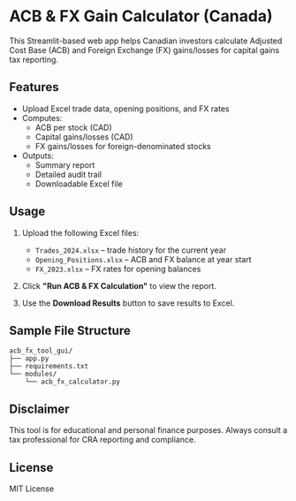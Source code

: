# ACB & FX Gain Calculator (Canada)

This Streamlit-based web app helps Canadian investors calculate Adjusted Cost Base (ACB) and Foreign Exchange (FX) gains/losses for capital gains tax reporting.

## Features

- Upload Excel trade data, opening positions, and FX rates
- Computes:
  - ACB per stock (CAD)
  - Capital gains/losses (CAD)
  - FX gains/losses for foreign-denominated stocks
- Outputs:
  - Summary report
  - Detailed audit trail
  - Downloadable Excel file

## Usage

1. Upload the following Excel files:
   - `Trades_2024.xlsx` – trade history for the current year
   - `Opening_Positions.xlsx` – ACB and FX balance at year start
   - `FX_2023.xlsx` – FX rates for opening balances

2. Click **"Run ACB & FX Calculation"** to view the report.

3. Use the **Download Results** button to save results to Excel.

## Sample File Structure

```
acb_fx_tool_gui/
├── app.py
├── requirements.txt
└── modules/
    └── acb_fx_calculator.py
```

## Disclaimer

This tool is for educational and personal finance purposes. Always consult a tax professional for CRA reporting and compliance.

## License

MIT License
